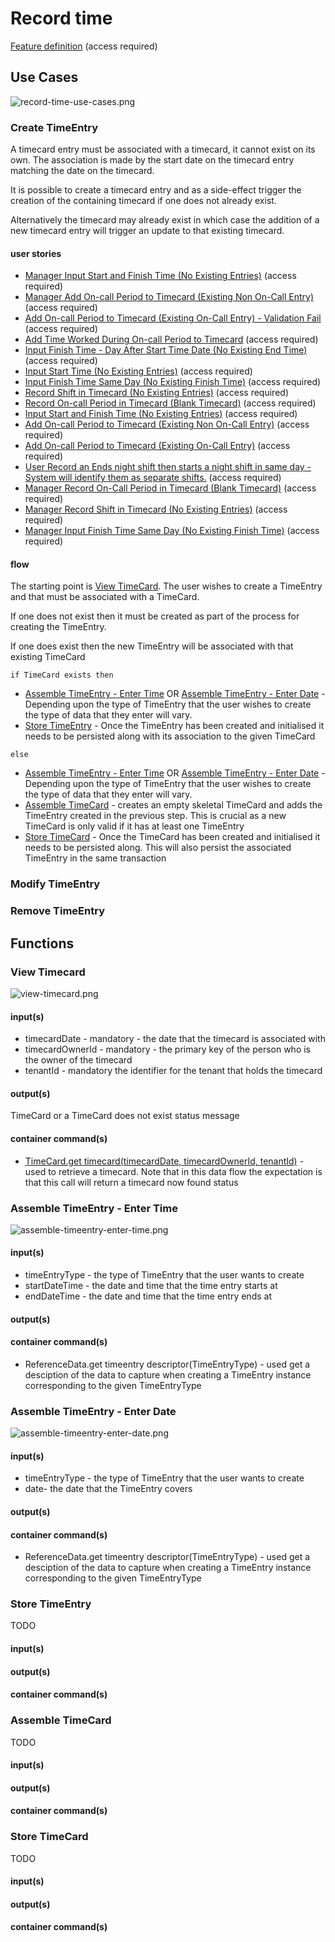 
# Record time

[Feature definition](https://collaboration.homeoffice.gov.uk/jira/browse/EAHW-925) (access required)

## Use Cases

![record-time-use-cases.png](../../images/record-time-use-cases.png)

### Create TimeEntry
A timecard entry must be associated with a timecard, it cannot exist on its own. The association is made by the start date on the timecard entry matching the date on the timecard.

It is possible to create a timecard entry and as a side-effect trigger the creation of the containing timecard if one does not already exist. 

Alternatively the timecard may already exist in which case the addition of a new timecard entry will trigger an update to that existing timecard.

#### user stories

- [Manager Input Start and Finish Time (No Existing Entries)](https://collaboration.homeoffice.gov.uk/jira/browse/EAHW-1751) (access required)
- [Manager Add On-call Period to Timecard (Existing Non On-Call Entry)](https://collaboration.homeoffice.gov.uk/jira/browse/EAHW-1788) (access required)
- [Add On-call Period to Timecard (Existing On-Call Entry) - Validation Fail](https://collaboration.homeoffice.gov.uk/jira/browse/EAHW-1762) (access required)
- [Add Time Worked During On-call Period to Timecard](https://collaboration.homeoffice.gov.uk/jira/browse/EAHW-1796) (access required)
- [Input Finish Time - Day After Start Time Date (No Existing End Time)](https://collaboration.homeoffice.gov.uk/jira/browse/EAHW-589) (access required)
- [Input Start Time (No Existing Entries)](https://collaboration.homeoffice.gov.uk/jira/browse/EAHW-513) (access required)
- [Input Finish Time Same Day (No Existing Finish Time)](https://collaboration.homeoffice.gov.uk/jira/browse/EAHW-521) (access required)
- [Record Shift in Timecard (No Existing Entries)](https://collaboration.homeoffice.gov.uk/jira/browse/EAHW-1347) (access required)
- [Record On-call Period in Timecard (Blank Timecard)](https://collaboration.homeoffice.gov.uk/jira/browse/EAHW-1350) (access required)
- [Input Start and Finish Time (No Existing Entries)](https://collaboration.homeoffice.gov.uk/jira/browse/EAHW-1402) (access required)
- [Add On-call Period to Timecard (Existing Non On-Call Entry)](https://collaboration.homeoffice.gov.uk/jira/browse/EAHW-1471) (access required)
- [Add On-call Period to Timecard (Existing On-Call Entry)](https://collaboration.homeoffice.gov.uk/jira/browse/EAHW-1761) (access required)
- [User Record an Ends night shift then starts a night shift in same day - System will identify them as separate shifts.](https://collaboration.homeoffice.gov.uk/jira/browse/EAHW-580) (access required)
- [Manager Record On-Call Period in Timecard (Blank Timecard)](https://collaboration.homeoffice.gov.uk/jira/browse/EAHW-1685) (access required)
- [Manager Record Shift in Timecard (No Existing Entries)](https://collaboration.homeoffice.gov.uk/jira/browse/EAHW-1686) (access required)
- [Manager Input Finish Time Same Day (No Existing Finish Time)](https://collaboration.homeoffice.gov.uk/jira/browse/EAHW-1749) (access required)

#### flow
The starting point is [View TimeCard](#view-timecard). The user wishes to create a TimeEntry and that must be associated with a TimeCard. 

If one does not exist then it must be created as part of the process for creating the TimeEntry. 

If one does exist then the new TimeEntry will be associated with that existing TimeCard

`if TimeCard exists then`
- [Assemble TimeEntry - Enter Time](#assemble-timeentry---enter-time) OR [Assemble TimeEntry - Enter Date](#assemble-timeentry---enter-date) - Depending upon the type of TimeEntry that the user wishes to create the type of data that they enter will vary.
- [Store TimeEntry](#store-timeentry) - Once the TimeEntry has been created and initialised it needs to be persisted along with its association to the given TimeCard

`else`
- [Assemble TimeEntry - Enter Time](#assemble-timeentry-enter-time) OR [Assemble TimeEntry - Enter Date](#assemble-timeentry-enter-date) - Depending upon the type of TimeEntry that the user wishes to create the type of data that they enter will vary.
- [Assemble TimeCard](#assemble-timecard) - creates an empty skeletal TimeCard and adds the TimeEntry created in the previous step. This is crucial as a new TimeCard is only valid if it has at least one TimeEntry
- [Store TimeCard](#store-timecard) - Once the TimeCard has been created and initialised it needs to be persisted along. This will also persist the associated TimeEntry in the same transaction

### Modify TimeEntry

### Remove TimeEntry

## Functions

### View Timecard

![view-timecard.png](../../images/view-timecard.png)

#### input(s)
- timecardDate - mandatory - the date that the timecard is associated with
- timecardOwnerId - mandatory - the primary key of the person who is the owner of the timecard
- tenantId - mandatory the identifier for the tenant that holds the timecard 

#### output(s)
TimeCard or a TimeCard does not exist status message 

#### container command(s)
- [TimeCard.get timecard(timecardDate, timecardOwnerId, tenantId)](../../container-definition.md#get-timecard) - used to retrieve a timecard. Note that in this data flow the expectation is that this call will return a timecard now found status

### Assemble TimeEntry - Enter Time

![assemble-timeentry-enter-time.png](../../images/assemble-timeentry-enter-time.png)

#### input(s)
- timeEntryType - the type of TimeEntry that the user wants to create
- startDateTime - the date and time that the time entry starts at
- endDateTime - the date and time that the time entry ends at

#### output(s)
#### container command(s)
- ReferenceData.get timeentry descriptor(TimeEntryType) - used get a desciption of the data to capture when creating a TimeEntry instance corresponding to the given TimeEntryType

### Assemble TimeEntry - Enter Date

![assemble-timeentry-enter-date.png](../../images/assemble-timeentry-enter-date.png)

#### input(s)
- timeEntryType - the type of TimeEntry that the user wants to create
- date- the date that the TimeEntry covers

#### output(s)
#### container command(s)
- ReferenceData.get timeentry descriptor(TimeEntryType) - used get a desciption of the data to capture when creating a TimeEntry instance corresponding to the given TimeEntryType

### Store TimeEntry
TODO
#### input(s)
#### output(s)
#### container command(s)

### Assemble TimeCard
TODO
#### input(s)
#### output(s)
#### container command(s)

### Store TimeCard
TODO
#### input(s)
#### output(s)
#### container command(s)


